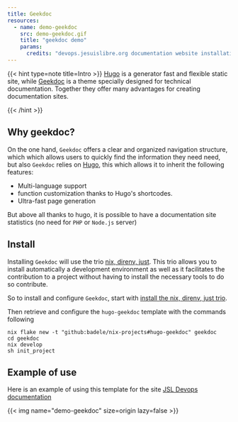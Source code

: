 ```yaml
---
title: Geekdoc
resources:
  - name: demo-geekdoc
    src: demo-geekdoc.gif
    title: "geekdoc demo"
    params:
      credits: "devops.jesuislibre.org documentation website installation demo"
---
```


{{< hint type=note title=Intro >}} [Hugo](https://gohugo.io/) is a generator
fast and flexible static site, while [Geekdoc](https://geekdocs.de/) is a theme
specially designed for technical documentation. Together they offer many
advantages for creating documentation sites.

{{< /hint >}}

## Why geekdoc?

On the one hand, `Geekdoc` offers a clear and organized navigation structure,
which which allows users to quickly find the information they need need, but
also `Geekdoc` relies on [Hugo](https://gohugo.io/), this which allows it to
inherit the following features:

- Multi-language support
- function customization thanks to Hugo's shortcodes.
- Ultra-fast page generation

But above all thanks to hugo, it is possible to have a documentation site
statistics (no need for `PHP` or `Node.js` server)

## Install

Installing `Geekdoc` will use the trio
[nix, direnv, just](/onboarding/nix-direnv-just). This trio allows you to
install automatically a development environment as well as it facilitates the
contribution to a project without having to install the necessary tools to do so
contribute.

So to install and configure `Geekdoc`, start with
[install the nix, direnv, just trio](/onboarding/nix-direnv-just).

Then retrieve and configure the `hugo-geekdoc` template with the commands
following

```shell
nix flake new -t "github:badele/nix-projects#hugo-geekdoc" geekdoc
cd geekdoc
nix develop
sh init_project
```

## Example of use

Here is an example of using this template for the site
[JSL Devops documentation](https://devops.jesuislibre.org)

{{< img name="demo-geekdoc" size=origin lazy=false >}}
